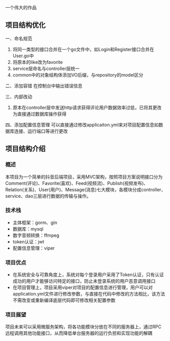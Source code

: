 
一个伟大的作品

## 项目结构优化
一、命名规范
1. 将同一类型的接口合并在一个go文件中，如Login和Register接口合并在User.go中
2. 将原本的like改为favorite
3. service层命名与controller层统一
4. common中的对象结构体添加VO后缀，与repository的model区分

二、添加容错
在控制台中输出错误信息

三、内部改动
1. 原本在controller层中发送http请求获得评论用户数据效率过低，已将其更改为直接通过数据库操作获得

四、添加配置信息管理
可以直接通过修改applicaiton.yml来对项目配置信息如数据库连接、运行端口等进行更改
## 项目结构介绍
### 概述
本项目为一个简单的抖音后端项目，采用MVC架构，按照项目方案说明接口分为Comment(评论)、Favorite(喜欢)、Feed(视频流)、Publish(视频发布)、Relation(关系)、User(用户)、Message(消息)七大模块，各模块分成controller、service、dao三层进行数据的传输与操作。
### 技术栈
- 主体框架：gorm、gin
- 数据库：mysql
- 数字音频转换：ffmpeg
- token认证：jwt
- 配置信息管理：viper
### 项目优点
- 在系统安全与可靠角度上，系统对每个登录用户采用了Token认证，只有认证成功的用户才能够访问特定的接口，防止未登录系统的用户恶意调用接口
- 在项目管理上，项目采用viper对项目的配置信息进行管理，用户可以对application.yml文件进行修改参数，与直接在代码中修改的方法相比，该方法不需改变或重新编译底层代码即可修改相关配置参数
### 项目展望
项目未来可以采用微服务架构，将各功能模块分放在不同的服务器上，通过RPC远程调用其他功能接口，从而降低单台服务器的运行负担和实现功能的解耦